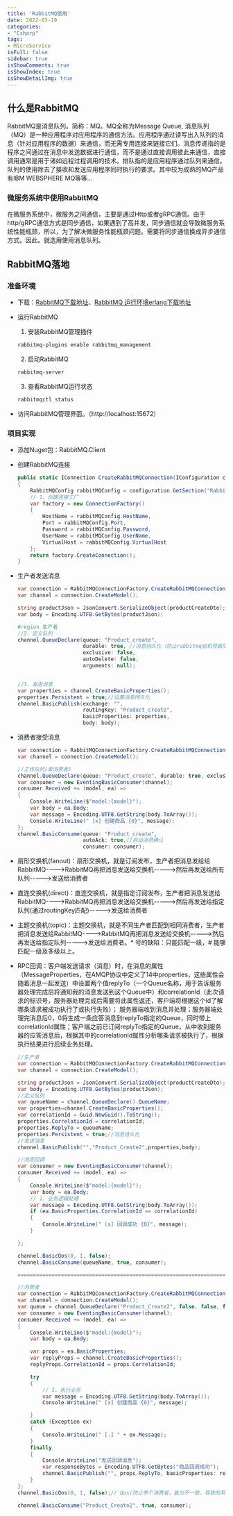 ```yaml
---
title: 'RabbitMQ使用'
date: 2022-03-19
categories:
- "Csharp"
tags:
- MicroService
isFull: false 
sidebar: true
isShowComments: true
isShowIndex: true
isShowDetailImg: true
---
```


## 什么是RabbitMQ

RabbitMQ是消息队列。简称：MQ。MQ全称为Message Queue, 消息队列（MQ）是一种应用程序对应用程序的通信方法。应用程序通过读写出入队列的消息（针对应用程序的数据）来通信，而无需专用连接来链接它们。消息传递指的是程序之间通过在消息中发送数据进行通信，而不是通过直接调用彼此来通信，直接调用通常是用于诸如远程过程调用的技术。排队指的是应用程序通过队列来通信。队列的使用除去了接收和发送应用程序同时执行的要求。其中较为成熟的MQ产品有IBM WEBSPHERE MQ等等...

### 微服务系统中使用RabbitMQ

在微服务系统中，微服务之间通信，主要是通过Http或者gRPC通信。由于http/gRPC通信方式是同步通信，如果遇到了高并发，同步通信就会导致微服务系统性能瓶颈，所以，为了解决微服务性能瓶颈问题。需要将同步通信换成异步通信方式。因此。就选用使用消息队列。

## RabbitMQ落地

### 准备环境

- 下载：[RabbitMQ下载地址](https://github.com/rabbitmq/rabbitmq-server/releases)、[RabbitMQ 运行环境erlang下载地址](https://github.com/erlang/otp/releases)

- 运行RabbitMQ

    1. 安装RabbitMQ管理插件

    ```bash
    rabbitmq-plugins enable rabbitmq_management
    ```

    2. 启动RabbitMQ

    ```bash
    rabbitmq-server 
    ```

    3. 查看RabbitMQ运行状态

    ```bash
    rabbitmqctl status
    ```

- 访问RabbitMQ管理界面。（http://localhost:15672）

### 项目实现

- 添加Nuget包：RabbitMQ.Client

- 创建RabbitMQ连接

    ```csharp
    public static IConnection CreateRabbitMQConnection(IConfiguration configuration) 
    {
        RabbitMQConfig rabbitMQConfig = configuration.GetSection("RabbitMQConfig").Get<RabbitMQConfig>();
        // 1、创建连接工厂
        var factory = new ConnectionFactory()
        {
            HostName = rabbitMQConfig.HostName,
            Port = rabbitMQConfig.Port,
            Password = rabbitMQConfig.Password,
            UserName = rabbitMQConfig.UserName,
            VirtualHost = rabbitMQConfig.VirtualHost
        };
        return factory.CreateConnection();
    }
    ```

- 生产者发送消息

    ```csharp
    var connection = RabbitMQConnectionFactory.CreateRabbitMQConnection(_configuration);
    var channel = connection.CreateModel();

    string productJson = JsonConvert.SerializeObject(productCreateDto);
    var body = Encoding.UTF8.GetBytes(productJson);

    #region 生产者
    //2、定义队列
    channel.QueueDeclare(queue: "Product_create",
                         durable: true, //消息持久化（防止rabbitmq宕机导致队列丢失风险）
                         exclusive: false,
                         autoDelete: false,
                         arguments: null);


    //3、发送消息
    var properties = channel.CreateBasicProperties();
    properties.Persistent = true;//设置消息持久化
    channel.BasicPublish(exchange: "",
                         routingKey: "Product_create",
                         basicProperties: properties,
                         body: body);
    ```

- 消费者接受消息

    ```csharp
    var connection = RabbitMQConnectionFactory.CreateRabbitMQConnection(_configuration);
    var channel = connection.CreateModel();

    //工作队列(单消费者)
    channel.QueueDeclare(queue: "Product_create", durable: true, exclusive: false, autoDelete: false, arguments: null);
    var consumer = new EventingBasicConsumer(channel);
    consumer.Received += (model, ea) =>
    {
        Console.WriteLine($"model:{model}");
        var body = ea.Body;
        var message = Encoding.UTF8.GetString(body.ToArray());
        Console.WriteLine(" [x] 创建商品 {0}", message);
    };
    channel.BasicConsume(queue: "Product_create",
                         autoAck: true,//自动消息确认
                         consumer: consumer); 
    ```

- 扇形交换机(fanout)：扇形交换机，就是订阅发布，生产者把消息发给给RabbitMQ---->RabbitMQ再把消息发送给交换机----->然后再发送给所有队列----->发送给消费者

- 直连交换机(direct)：直连交换机，就是指定订阅发布，生产者把消息发送给RabbitMQ---->RabbitMQ再把消息发送给交换机----->然后再发送给指定队列(通过routingKey匹配)----->发送给消费者

- 主题交换机(topic)：主题交换机，就是不同生产者匹配到相同消费者，生产者把消息发送给RabbitMQ---->RabbitMQ再把消息发送给交换机----->然后再发送给指定队列----->发送给消费者。* 号的缺陷：只能匹配一级，# 能够匹配一级及多级以上。

- RPC回调：客户端发送请求（消息）时，在消息的属性（MessageProperties，在AMQP协议中定义了14中properties，这些属性会随着消息一起发送）中设置两个值replyTo（一个Queue名称，用于告诉服务器处理完成后将通知我的消息发送到这个Queue中）和correlationId（此次请求的标识号，服务器处理完成后需要将此属性返还，客户端将根据这个id了解哪条请求被成功执行了或执行失败）；
服务器端收到消息并处理；服务器端处理完消息后0，0将生成一条应答消息到replyTo指定的Queue，同时带上correlationId属性；客户端之前已订阅replyTo指定的Queue，从中收到服务器的应答消息后，根据其中的correlationId属性分析哪条请求被执行了，根据执行结果进行后续业务处理。

    ```csharp
    //生产者
    var connection = RabbitMQConnectionFactory.CreateRabbitMQConnection(_configuration);
    var channel = connection.CreateModel();

    string productJson = JsonConvert.SerializeObject(productCreateDto);
    var body = Encoding.UTF8.GetBytes(productJson);
    //定义队列
    var queueName = channel.QueueDeclare().QueueName;
    var properties=channel.CreateBasicProperties();
    var correlationId = Guid.NewGuid().ToString();
    properties.CorrelationId = correlationId;
    properties.ReplyTo = queueName;
    properties.Persistent = true;//消息持久化
    //发送消息
    channel.BasicPublish("","Product_Create2",properties,body);

    //消息回调
    var consumer = new EventingBasicConsumer(channel);
    consumer.Received += (model, ea) =>
    {
        Console.WriteLine($"model:{model}");
        var body = ea.Body;
        // 1、业务逻辑处理
        var message = Encoding.UTF8.GetString(body.ToArray());
        if (ea.BasicProperties.CorrelationId == correlationId)
        {
            Console.WriteLine(" [x] 回调成功 {0}", message);
        }

    };

    channel.BasicQos(0, 1, false);
    channel.BasicConsume(queueName, true, consumer);

    ======================================================================

    //消费者
    var connection = RabbitMQConnectionFactory.CreateRabbitMQConnection(_configuration);
    var channel = connection.CreateModel();
    var queue = channel.QueueDeclare("Product_Create2", false, false, false, null);
    var consumer = new EventingBasicConsumer(channel);
    consumer.Received += (model, ea) =>
    {
        Console.WriteLine($"model:{model}");
        var body = ea.Body;

        var props = ea.BasicProperties;
        var replyProps = channel.CreateBasicProperties();
        replyProps.CorrelationId = props.CorrelationId;

        try
        {
            // 1、执行业务
            var message = Encoding.UTF8.GetString(body.ToArray());
            Console.WriteLine(" [x] 创建商品 {0}", message);

        }
        catch (Exception ex)
        {
            Console.WriteLine(" [.] " + ex.Message);
        }
        finally
        {
            Console.WriteLine("发送回调消息");
            var responseBytes = Encoding.UTF8.GetBytes("商品回调成功");
            channel.BasicPublish("", props.ReplyTo, basicProperties: replyProps, body: responseBytes);
        }
    };
    channel.BasicQos(0, 1, false);// Qos(防止多个消费者，能力不一致，导致的系统质量问题。每一次一个消费者只成功消费一个)

    channel.BasicConsume("Product_Create2", true, consumer); 
    ```
